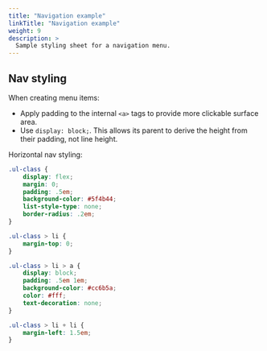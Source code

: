 ```yaml
---
title: "Navigation example"
linkTitle: "Navigation example"
weight: 9
description: >
  Sample styling sheet for a navigation menu.
---
```


## Nav styling

When creating menu items:
- Apply padding to the internal `<a>` tags to provide more clickable surface area.
- Use `display: block;`. This allows its parent to derive the height from their padding, not line height.

Horizontal nav styling:

```css
.ul-class {
    display: flex;
    margin: 0;
    padding: .5em;
    background-color: #5f4b44;
    list-style-type: none;
    border-radius: .2em;
}

.ul-class > li {
    margin-top: 0;    
}

.ul-class > li > a {
    display: block;
    padding: .5em 1em;
    background-color: #cc6b5a;
    color: #fff;
    text-decoration: none;
}

.ul-class > li + li {
    margin-left: 1.5em;
}
```